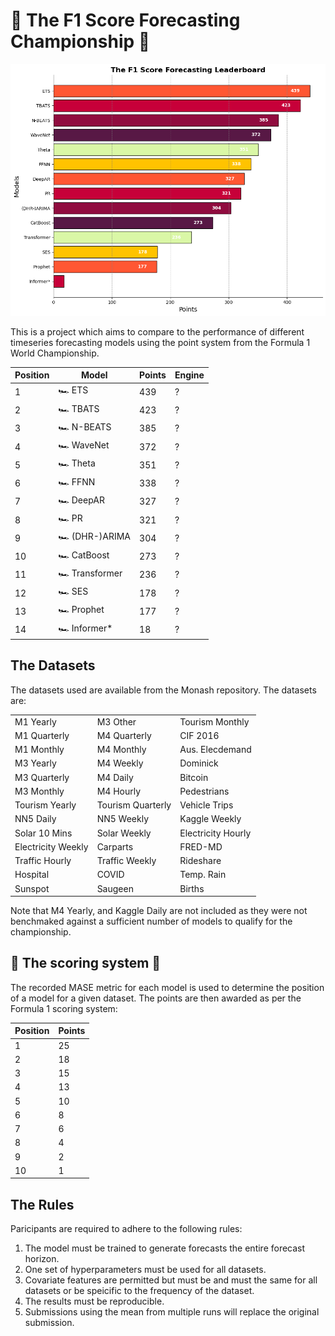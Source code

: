 # 🏁 The F1 Score Forecasting Championship 🏁

![Leaderboard](leaderboard.png)

This is a project which aims to compare to the performance of different timeseries forecasting models using the point system from the Formula 1 World Championship. 



| Position | Model        | Points | Engine |
|----------|--------------|--------|--------|     
| 1        | 🏎️ ETS         | 439    | ?    |
| 2        | 🏎️ TBATS       | 423    | ?    |
| 3        | 🏎️ N-BEATS     | 385    | ?    |
| 4        | 🏎️ WaveNet     | 372    | ?    |
| 5        | 🏎️ Theta       | 351    | ?    |
| 6        | 🏎️ FFNN        | 338    | ?    |
| 7        | 🏎️ DeepAR      | 327    | ?    |
| 8        | 🏎️ PR          | 321    | ?    |
| 9        | 🏎️ (DHR-)ARIMA | 304    | ?    |
| 10       | 🏎️ CatBoost    | 273    | ?    |
| 11       | 🏎️ Transformer | 236    | ?    |
| 12       | 🏎️ SES         | 178    | ?    |
| 13       | 🏎️ Prophet     | 177    | ?    |
| 14       | 🏎️ Informer*   | 18     | ?    |


## The Datasets ##
The datasets used are available from the Monash repository. The datasets are:


|                    |                   |                      |
|--------------------|-------------------|----------------------|
| M1 Yearly          | M3 Other          | Tourism Monthly      |
| M1 Quarterly       | M4 Quarterly      | CIF 2016             |
| M1 Monthly         | M4 Monthly        | Aus. Elecdemand      |
| M3 Yearly          | M4 Weekly         | Dominick             |
| M3 Quarterly       | M4 Daily          | Bitcoin              |
| M3 Monthly         | M4 Hourly         | Pedestrians          |
| Tourism Yearly     | Tourism Quarterly | Vehicle Trips        |
| NN5 Daily          | NN5 Weekly        | Kaggle Weekly        |
| Solar 10 Mins      | Solar Weekly      | Electricity Hourly   |
| Electricity Weekly | Carparts          | FRED-MD              |
| Traffic Hourly     | Traffic Weekly    | Rideshare            |
| Hospital           | COVID             | Temp. Rain           |
| Sunspot            | Saugeen           | Births               |


Note that M4 Yearly, and Kaggle Daily are not included as they were not benchmaked against a sufficient number of models to qualify for the championship.

## 🏁 The scoring system 🏁 ##
The recorded MASE metric for each model is used to determine the position of a model for a given dataset. The points are then awarded as per the Formula 1 scoring system: 

| Position | Points |
|----------|--------|
| 1        | 25     |
| 2        | 18     |
| 3        | 15     |
| 4        | 13     |
| 5        | 10     |
| 6        | 8      |
| 7        | 6      |
| 8        | 4      |
| 9        | 2      |
| 10       | 1      |


## The Rules ##
Paricipants are required to adhere to the following rules:
1. The model must be trained to generate forecasts the entire forecast horizon.
1. One set of hyperparameters must be used for all datasets.
1. Covariate features are permitted but must be and must the same for all datasets or be speicific to the frequency of the dataset.
1. The results must be reproducible.
1. Submissions using the mean from multiple runs will replace the original submission.
